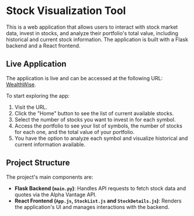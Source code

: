 # Stock Visualization Tool

This is a web application that allows users to interact with stock market data, invest in stocks, and analyze their portfolio's total value, including historical and current stock information. The application is built with a Flask backend and a React frontend.

## Live Application

The application is live and can be accessed at the following URL: [WealthWise](https://aida_gomezbueno.storage.googleapis.com/index.html).

To start exploring the app:

1. Visit the URL.
2. Click the "Home" button to see the list of current available stocks.
3. Select the number of stocks you want to invest in for each symbol.
4. Access the portfolio to see your list of symbols, the number of stocks for each one, and the total value of your portfolio.
5. You have the option to analyze each symbol and visualize historical and current information available.

## Project Structure

The project's main components are:

- **Flask Backend (`main.py`)**: Handles API requests to fetch stock data and quotes via the Alpha Vantage API.
- **React Frontend (`App.js`, `StockList.js` and `StockDetails.js`)**: Renders the application's UI and manages interactions with the backend.
